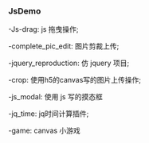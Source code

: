 ### JsDemo
-Js-drag:
js 拖曳操作;

-complete_pic_edit:
图片剪裁上传;

-jquery_reproduction:
仿 jquery 项目;

-crop:
使用h5的canvas写的图片上传操作;

-js_modal:
使用 js 写的摸态框

-jq_time:
jq时间计算插件;


-game:
canvas 小游戏
